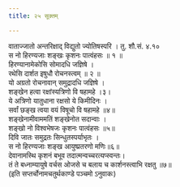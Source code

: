 ```yaml
---
title: २५ सूक्तम्

---
```

वाताज्जातो अन्तरिक्षाद् विद्युतो ज्योतिषस्परि । तु. शौ.सं. ४.१०  
स नो हिरण्यजाः शङ्खः कृशनः पात्वंहसः ॥ १ ॥  
हिरण्यानामेकोसि सोमादधि जज्ञिषे ।  
रथेसि दार्शत इषुधौ रोचनस्त्वम् ॥ २ ॥  
यो अग्रतो रोचनावान् समुद्रादधि जज्ञिषे ।  
शङ्खेन हत्वा रक्षांस्यत्रिणो वि षहामहे ।३।  
ये अत्रिणो यातुधाना रक्षसो ये किमीदिनः ।  
सर्वां छङ्ख त्वया वयं विषूचो वि षहामहे ॥४॥  
शङ्खेनामीवाममतिं शङ्खेनोत सदान्वाः ।  
शङ्खो नो विश्वभेषजः कृशनः पात्वंहसः ॥५॥  
दिवि जातः समुद्रतः सिन्धुतस्पर्याभृतः ।  
स नो हिरण्यजाः शङ्ख आयुष्प्रतरणो मणिः॥६॥  
देवानामस्थि कृशनं बभूव तदात्मन्वच्चरत्यप्स्वन्तः।  
तं ते बध्नाम्यायुषे वर्चस ओजसे च बलाय च कार्शनस्त्वाभि रक्षतु ॥७॥  
(इति सप्तर्चोनामचतुर्थकाण्डे पञ्चमो ऽनुवाकः)  
  
